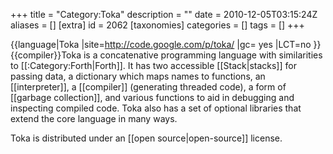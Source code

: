 +++
title = "Category:Toka"
description = ""
date = 2010-12-05T03:15:24Z
aliases = []
[extra]
id = 2062
[taxonomies]
categories = []
tags = []
+++

{{language|Toka
|site=http://code.google.com/p/toka/
|gc= yes
|LCT=no
}}
{{compiler}}Toka is a concatenative programming language with similarities to [[:Category:Forth|Forth]]. It has two accessible [[Stack|stacks]] for passing data, a dictionary which maps names to functions, an [[interpreter]], a [[compiler]] (generating threaded code), a form of [[garbage collection]], and various functions to aid in debugging and inspecting compiled code. Toka also has a set of optional libraries that extend the core language in many ways.

Toka is distributed under an [[open source|open-source]] license.
